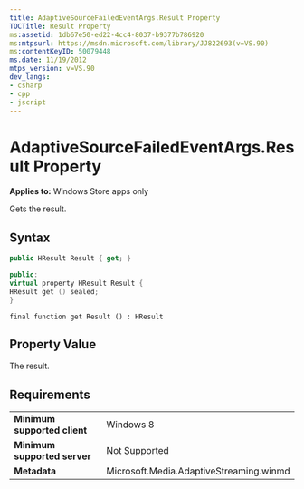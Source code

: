 ```yaml
---
title: AdaptiveSourceFailedEventArgs.Result Property
TOCTitle: Result Property
ms:assetid: 1db67e50-ed22-4cc4-8037-b9377b786920
ms:mtpsurl: https://msdn.microsoft.com/library/JJ822693(v=VS.90)
ms:contentKeyID: 50079448
ms.date: 11/19/2012
mtps_version: v=VS.90
dev_langs:
- csharp
- cpp
- jscript
---
```


# AdaptiveSourceFailedEventArgs.Result Property

**Applies to:** Windows Store apps only

Gets the result.

## Syntax

```csharp
public HResult Result { get; }
```

```cpp
public:
virtual property HResult Result {
HResult get () sealed;
}
```

```jscript
final function get Result () : HResult
```

## Property Value

The result.

## Requirements

|||
|--- |--- |
|**Minimum supported client**|Windows 8|
|**Minimum supported server**|Not Supported|
|**Metadata**|Microsoft.Media.AdaptiveStreaming.winmd|
